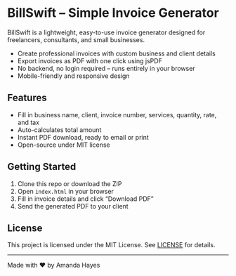 # BillSwift – Simple Invoice Generator

BillSwift is a lightweight, easy-to-use invoice generator designed for freelancers, consultants, and small businesses.

- Create professional invoices with custom business and client details  
- Export invoices as PDF with one click using jsPDF  
- No backend, no login required – runs entirely in your browser  
- Mobile-friendly and responsive design  

## Features

- Fill in business name, client, invoice number, services, quantity, rate, and tax  
- Auto-calculates total amount  
- Instant PDF download, ready to email or print  
- Open-source under MIT license  

## Getting Started

1. Clone this repo or download the ZIP  
2. Open `index.html` in your browser  
3. Fill in invoice details and click “Download PDF”  
4. Send the generated PDF to your client  

## License

This project is licensed under the MIT License. See [LICENSE](LICENSE) for details.

---

Made with ❤️ by Amanda Hayes  
